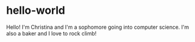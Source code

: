 # hello-world
Hello! I'm Christina and I'm a sophomore going into computer science. I'm also a baker and I love to rock climb!
